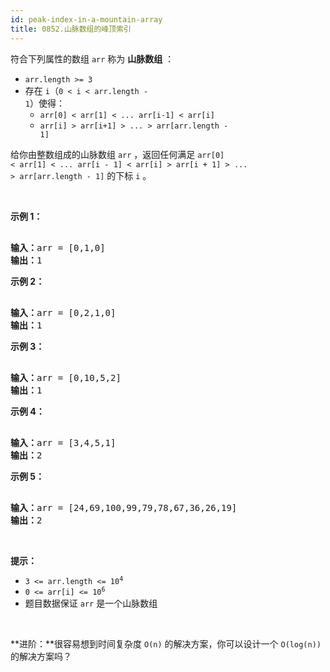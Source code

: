 ```yaml
---
id: peak-index-in-a-mountain-array
title: 0852.山脉数组的峰顶索引
---
```

符合下列属性的数组 <code>arr</code> 称为 **山脉数组** ：

- <code>arr.length &gt;= 3</code>
- 存在 <code>i</code>（<code>0 &lt; i &lt; arr.length - 1</code>）使得：
  - <code>arr[0] &lt; arr[1] &lt; ... arr[i-1] &lt; arr[i] </code>
  - <code>arr[i] &gt; arr[i+1] &gt; ... &gt; arr[arr.length - 1]</code>

给你由整数组成的山脉数组 <code>arr</code> ，返回任何满足 <code>arr[0] &lt; arr[1] &lt; ... arr[i - 1] &lt; arr[i] &gt; arr[i + 1] &gt; ... &gt; arr[arr.length - 1]</code> 的下标 <code>i</code> 。

 

**示例 1：**


<pre><br/><strong>输入：</strong>arr = [0,1,0]<br/><strong>输出：</strong>1<br/></pre>

**示例 2：**


<pre><br/><strong>输入：</strong>arr = [0,2,1,0]<br/><strong>输出：</strong>1<br/></pre>

**示例 3：**


<pre><br/><strong>输入：</strong>arr = [0,10,5,2]<br/><strong>输出：</strong>1<br/></pre>

**示例 4：**


<pre><br/><strong>输入：</strong>arr = [3,4,5,1]<br/><strong>输出：</strong>2<br/></pre>

**示例 5：**


<pre><br/><strong>输入：</strong>arr = [24,69,100,99,79,78,67,36,26,19]<br/><strong>输出：</strong>2<br/></pre>

 

**提示：**


- <code>3 &lt;= arr.length &lt;= 10<sup>4</sup></code>
- <code>0 &lt;= arr[i] &lt;= 10<sup>6</sup></code>
- 题目数据保证 <code>arr</code> 是一个山脉数组

 

**进阶：**很容易想到时间复杂度 <code>O(n)</code> 的解决方案，你可以设计一个 <code>O(log(n))</code> 的解决方案吗？
